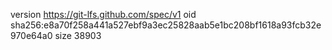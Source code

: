 version https://git-lfs.github.com/spec/v1
oid sha256:e8a70f258a441a527ebf9a3ec25828aab5e1bc208bf1618a93fcb32e970e64a0
size 38903
